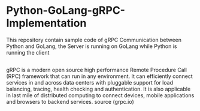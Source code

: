 # Python-GoLang-gRPC-Implementation
This repository contain sample code of gRPC Communication between Python and GoLang, the Server is running on GoLang while Python is running the client

##

gRPC is a modern open source high performance Remote Procedure Call (RPC) framework that can run in any environment. It can efficiently connect services in and across data centers with pluggable support for load balancing, tracing, health checking and authentication. It is also applicable in last mile of distributed computing to connect devices, mobile applications and browsers to backend services. source (grpc.io)
